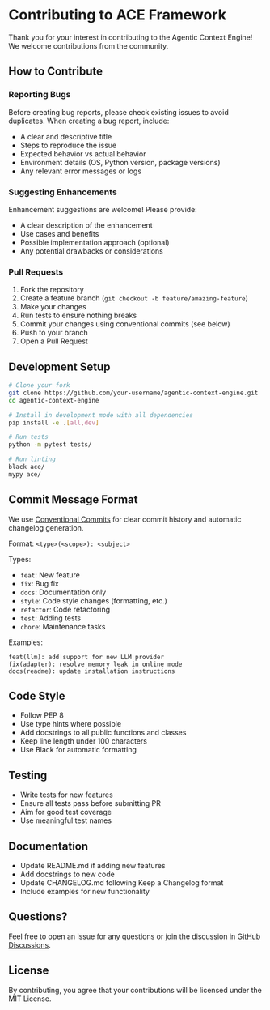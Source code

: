 # Contributing to ACE Framework

Thank you for your interest in contributing to the Agentic Context Engine! We welcome contributions from the community.

## How to Contribute

### Reporting Bugs

Before creating bug reports, please check existing issues to avoid duplicates. When creating a bug report, include:

- A clear and descriptive title
- Steps to reproduce the issue
- Expected behavior vs actual behavior
- Environment details (OS, Python version, package versions)
- Any relevant error messages or logs

### Suggesting Enhancements

Enhancement suggestions are welcome! Please provide:

- A clear description of the enhancement
- Use cases and benefits
- Possible implementation approach (optional)
- Any potential drawbacks or considerations

### Pull Requests

1. Fork the repository
2. Create a feature branch (`git checkout -b feature/amazing-feature`)
3. Make your changes
4. Run tests to ensure nothing breaks
5. Commit your changes using conventional commits (see below)
6. Push to your branch
7. Open a Pull Request

## Development Setup

```bash
# Clone your fork
git clone https://github.com/your-username/agentic-context-engine.git
cd agentic-context-engine

# Install in development mode with all dependencies
pip install -e .[all,dev]

# Run tests
python -m pytest tests/

# Run linting
black ace/
mypy ace/
```

## Commit Message Format

We use [Conventional Commits](https://www.conventionalcommits.org/) for clear commit history and automatic changelog generation.

Format: `<type>(<scope>): <subject>`

Types:
- `feat`: New feature
- `fix`: Bug fix
- `docs`: Documentation only
- `style`: Code style changes (formatting, etc.)
- `refactor`: Code refactoring
- `test`: Adding tests
- `chore`: Maintenance tasks

Examples:
```
feat(llm): add support for new LLM provider
fix(adapter): resolve memory leak in online mode
docs(readme): update installation instructions
```

## Code Style

- Follow PEP 8
- Use type hints where possible
- Add docstrings to all public functions and classes
- Keep line length under 100 characters
- Use Black for automatic formatting

## Testing

- Write tests for new features
- Ensure all tests pass before submitting PR
- Aim for good test coverage
- Use meaningful test names

## Documentation

- Update README.md if adding new features
- Add docstrings to new code
- Update CHANGELOG.md following Keep a Changelog format
- Include examples for new functionality

## Questions?

Feel free to open an issue for any questions or join the discussion in [GitHub Discussions](https://github.com/Kayba-ai/agentic-context-engine/discussions).

## License

By contributing, you agree that your contributions will be licensed under the MIT License.